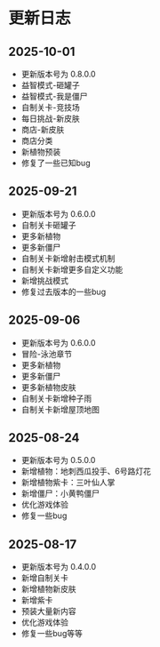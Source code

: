 # 更新日志

## 2025-10-01

- 更新版本号为 0.8.0.0
- 益智模式-砸罐子
- 益智模式-我是僵尸
- 自制关卡-竞技场
- 每日挑战-新皮肤
- 商店-新皮肤
- 商店分类
- 新植物预装
- 修复了一些已知bug

## 2025-09-21

- 更新版本号为 0.6.0.0
- 自制关卡砸罐子
- 更多新植物
- 更多新僵尸
- 自制关卡新增射击模式机制
- 自制关卡新增更多自定义功能
- 新增挑战模式
- 修复过去版本的一些bug

## 2025-09-06

- 更新版本号为 0.6.0.0
- 冒险-泳池章节
- 更多新植物
- 更多新僵尸
- 更多新植物皮肤
- 自制关卡新增种子雨
- 自制关卡新增屋顶地图

## 2025-08-24

- 更新版本号为 0.5.0.0
- 新增植物：地刺西瓜投手、6号路灯花
- 新增植物紫卡：三叶仙人掌
- 新增僵尸：小黄鸭僵尸
- 优化游戏体验
- 修复一些bug

## 2025-08-17

- 更新版本号为 0.4.0.0
- 新增自制关卡
- 新增植物新皮肤
- 新增紫卡
- 预装大量新内容
- 优化游戏体验
- 修复一些bug等等